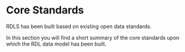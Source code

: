 <!-- https://hackmd.io/mqMgeciKQTCGvxjCR4946Q -->

# Core Standards

RDLS has been built based on existing open data standards.

In this section you will find a short summary of the core standards upon which the RDL data model has been built.
